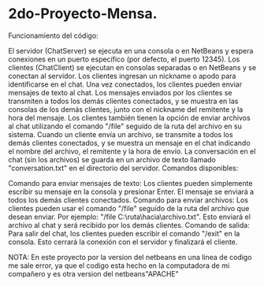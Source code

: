 # 2do-Proyecto-Mensa.
Funcionamiento del código:

El servidor (ChatServer) se ejecuta en una consola o en NetBeans y espera conexiones en un puerto específico (por defecto, el puerto 12345).
Los clientes (ChatClient) se ejecutan en consolas separadas o en NetBeans y se conectan al servidor.
Los clientes ingresan un nickname o apodo para identificarse en el chat.
Una vez conectados, los clientes pueden enviar mensajes de texto al chat.
Los mensajes enviados por los clientes se transmiten a todos los demás clientes conectados, y se muestra en las consolas de los demás clientes, junto con el nickname del remitente y la hora del mensaje.
Los clientes también tienen la opción de enviar archivos al chat utilizando el comando "/file" seguido de la ruta del archivo en su sistema.
Cuando un cliente envía un archivo, se transmite a todos los demás clientes conectados, y se muestra un mensaje en el chat indicando el nombre del archivo, el remitente y la hora de envío.
La conversación en el chat (sin los archivos) se guarda en un archivo de texto llamado "conversation.txt" en el directorio del servidor.
Comandos disponibles:

Comando para enviar mensajes de texto: Los clientes pueden simplemente escribir su mensaje en la consola y presionar Enter. El mensaje se enviará a todos los demás clientes conectados.
Comando para enviar archivos: Los clientes pueden usar el comando "/file" seguido de la ruta del archivo que desean enviar. Por ejemplo: "/file C:\ruta\hacia\archivo.txt". Esto enviará el archivo al chat y será recibido por los demás clientes.
Comando de salida: Para salir del chat, los clientes pueden escribir el comando "/exit" en la consola. Esto cerrará la conexión con el servidor y finalizará el cliente.


NOTA: En este proyecto por la version del netbeans en una linea de codigo me sale error, ya que el codigo esta hecho en la computadora de mi compañero y es otra version del netbeans"APACHE"
